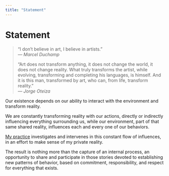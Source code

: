 ```yaml
---
title: "Statement"
---
```

# Statement

>“I don’t believe in art, I believe in artists.”  
>*— Marcel Duchamp*
>
>“Art does not transform anything, it does not change the world, it does not change reality. What truly transforms the artist, while evolving, transforming and completing his languages, is himself. And it is this man, transformed by art, who can, from life, transform reality.”  
>*— Jorge Oteiza*

Our existence depends on our ability to interact with the environment and transform reality.

We are constantly transforming reality with our actions, directly or indirectly influencing everything surrounding us, while our environment, part of that same shared reality, influences each and every one of our behaviors.

[My practice](202103150041) investigates and intervenes in this constant flow of influences, in an effort to make sense of my private reality.

The result is nothing more than the capture of an internal process, an opportunity to share and participate in those stories devoted to establishing new patterns of behavior, based on commitment, responsibility, and respect for everything that exists.
